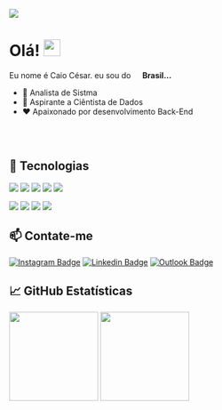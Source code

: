 ![](https://komarev.com/ghpvc/?username=caiocof&color=critical)

<!-- More info, tips and tricks for making GitHub Profile README can be found in my article at https://towardsdatascience.com/build-a-stunning-readme-for-your-github-profile-9b80434fe5d7 -->

# Olá! <img src="https://raw.githubusercontent.com/MartinHeinz/MartinHeinz/master/wave.gif" width="30px">

Eu nome é Caio César. eu sou do <img src="https://cdn-icons-png.flaticon.com/512/3909/3909370.png" width="13"/> <b>Brasil...</b>

- 🔭 Analista de Sistma
- 🌱 Aspirante a Ciêntista de Dados
- ❤️ Apaixonado por desenvolvimento Back-End

<br>
<br>

## 🔧 Tecnologias
![](https://img.shields.io/badge/Python-informational?style=flat&logo=python&logoColor=white&color=critical)
![](https://img.shields.io/badge/Docker-informational?style=flat&logo=Docker&logoColor=white&color=critical)
![](https://img.shields.io/badge/Selenium-informational?style=flat&logo=Selenium&logoColor=white&color=critical)
![](https://img.shields.io/badge/Django-informational?style=flat&logo=django&logoColor=white&color=critical)
![](https://img.shields.io/badge/Node-informational?style=flat&logo=javascript&logoColor=white&color=critical)

![](https://img.shields.io/badge/MySQL-informational?style=flat&logo=MySQL&logoColor=white&color=critical)
![](https://img.shields.io/badge/PostgreSQL-informational?style=flat&logo=Postgresql&logoColor=white&color=critical)
![](https://img.shields.io/badge/Selenium-informational?style=flat&logo=Selenium&logoColor=white&color=critical)
![](https://img.shields.io/badge/PHP-informational?style=flat&logo=PHP&logoColor=white&color=critical)


## 📫 Contate-me
[![Instagram Badge](https://img.shields.io/badge/-@Caiocof21-informational?style=flat&logo=instagram&logoColor=white&color=critical&link=https://www.instagram.com/Caiocof21/)](https://www.instagram.com/Caiocof21/) 
[![Linkedin Badge](https://img.shields.io/badge/-Caio%20Cesar-informational?style=flat&logo=Linkedin&logoColor=white&color=critical&link=https://www.linkedin.com/in/Caiocof21/)](https://www.linkedin.com/in/Caiocof21/) 
[![Outlook Badge](https://img.shields.io/badge/-caiooliveira3652@outlook.com-informational?style=flat&logo=Gmail&logoColor=white&color=critical&link=mailto:caiooliveira3652@outlook.com)](mailto:caiooliveira3652@outlook.com)

## &#x1f4c8; GitHub Estatísticas
<img height="160" src="https://github-readme-stats.vercel.app/api?username=caiocof&show_icons=true&theme=vision-friendly-dark"> <img height="160" src="https://github-readme-stats.vercel.app/api/top-langs/?username=caiocof&langs_count=5&layout=compact&theme=vision-friendly-dark">
